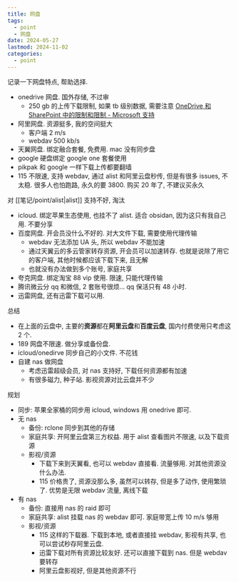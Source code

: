 ```yaml
---
title: 网盘
tags:
  - point
  - 网盘
date: 2024-05-27
lastmod: 2024-11-02
categories:
  - point
---
```


记录一下网盘特点, 帮助选择.

- onedrive 网盘.  国外存储, 不过审
    - 250 gb 的上传下载限制, 如果 tb 级别数据, 需要注意 [OneDrive 和 SharePoint 中的限制和限制 - Microsoft 支持](https://support.microsoft.com/zh-cn/office/onedrive-%E5%92%8C-sharepoint-%E4%B8%AD%E7%9A%84%E9%99%90%E5%88%B6%E5%92%8C%E9%99%90%E5%88%B6-64883a5d-228e-48f5-b3d2-eb39e07630fa#individualfilesize)
- 阿里网盘. 资源挺多, 我的空间挺大
    - 客户端 2 m/s
    - webdav 500 kb/s
- 天翼网盘. 绑定融合套餐, 免费用. mac 没有同步盘
- google 硬盘绑定 google one 套餐使用
- pikpak 和 google 一样下载上传都要翻墙
- 115 不限速, 支持 webdav, 通过 alist 和阿里云盘秒传, 但是有很多 issues, 不太稳.  很多人也怕跑路, 永久的要 3800. 购买 20 年了, 不建议买永久

对 [[笔记/point/alist|alist]] 支持不好, 淘汰

- icloud. 绑定苹果生态使用, 也挂不了 alist. 适合 obsidan, 因为这只有我自己用. 不要分享
- 百度网盘. 开会员没什么不好的. 对大文件下载, 需要使用代理传输
    - webdav 无法添加 UA 头, 所以 webdav 不能加速
    - 通过天翼云的多云管家转存资源, 开会员可以加速转存. 也就是说除了用它的客户端, 其他时候都应该下载下来, 且无解
    - 也就没有办法做到多个账号, 家庭共享
- 夸克网盘. 绑定淘宝 88 vip 使用. 限速, 只能代理传输
- 腾讯微云分 qq 和微信, 2 套账号很烦... qq 保活只有 48 小时.
- 迅雷网盘, 还有迅雷下载可以用.

总结

- 在上面的云盘中, 主要的**资源**都在**阿里云盘**和**百度云盘**, 国内付费使用只考虑这 2 个.
- 189 网盘不限速. 做分享或备份盘.
- icloud/onedirve 同步自己的小文件. 不花钱
- 自建 nas 做网盘
    - 考虑迅雷超级会员, 对 nas 支持好, 下载任何资源都有加速
    - 有很多磁力, 种子站. 影视资源对比云盘并不少

规划

- 同步: 苹果全家桶的同步用 icloud, windows 用 onedrive 即可.
- 无 nas
    - 备份: rclone 同步到其他的存储
    - 家庭共享: 开阿里云盘第三方权益. 用于 alist 查看图片不限速, 以及下载资源
    - 影视/资源
        - 下载下来到天翼看, 也可以 webdav 直接看. 流量够用. 对其他资源没什么办法.
        - 115 价格贵了, 资源没那么多, 虽然可以转存, 但是多了动作, 使用繁琐了. 优势是无限 webdav 流量, 离线下载
- 有 nas
    - 备份: 直接用 nas 的 raid 即可
    - 家庭共享: alist 挂载 nas 的 webdav 即可. 家庭带宽上传 10 m/s 够用
    - 影视/资源
        - 115 这样的下载器. 下载到本地, 或者直接挂 webdav, 影视有共享, 也可以尝试秒存阿里云盘.
        - 迅雷下载对所有资源比较友好. 还可以直接下载到 nas. 但是 webdav 要转存
        - 阿里云盘影视好, 但是其他资源不行
